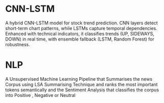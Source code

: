 # CNN-LSTM
A hybrid CNN-LSTM model for stock trend prediction. CNN layers detect short-term chart patterns, while LSTMs capture temporal dependencies. Enhanced with technical indicators, it classifies trends (UP, SIDEWAYS, DOWN) in real time, with ensemble fallback (LSTM, Random Forest) for robustness.

# NLP 
A Unsupervised Machine Learning Pipeline that Summarises the news Corpus using LSA Summarising Technique and ranks the most important tokens semantically and the Sentiment Analysis that classifies the corpus into Positive , Negative or Neutral 
